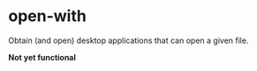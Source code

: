 # open-with

Obtain (and open) desktop applications that can open a given file.

**Not yet functional**

<!--
**Currently Mac OSX only.**
-->
